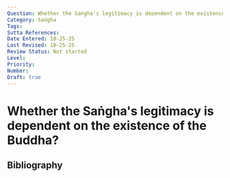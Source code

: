 ```yaml
---
Question: Whether the Saṅgha's legitimacy is dependent on the existence of the Buddha?
Category: Saṅgha
Tags: 
Sutta References: 
Date Entered: 10-25-25
Last Revised: 10-25-25
Review Status: Not started
Level: 
Priority: 
Number: 
Draft: true
---
```


# Whether the Saṅgha's legitimacy is dependent on the existence of the Buddha?

## Bibliography

<!-- 

Notes:



-->